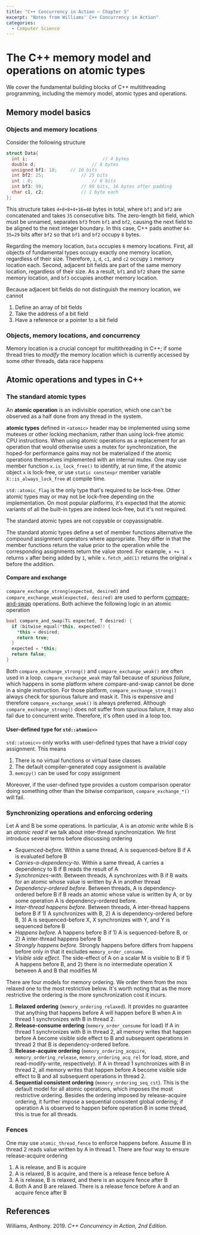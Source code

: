 ```yaml
---
title: "C++ Concurrency in Action — Chapter 5"
excerpt: "Notes from Williams' C++ Concurrency in Action"
categories:
  - Computer Science
---
```


# The C++ memory model and operations on atomic types

We cover the fundamental building blocks of C++ multithreading programming, including the memory model, atomic types and operations.

## Memory model basics

### Objects and memory locations

Consider the following structure

```c++
struct Data{
  int i;							// 4 bytes
  double d;						// 8 bytes
  unsigned bf1: 10;		// 10 bits
  int bf2: 25;				// 25 bits
  int : 0;						// 0 bits
  int bf3: 99;				// 99 bits, 16 bytes after padding
  char c1, c2;				// 1 byte each
};
```

This structure takes `4+8+8+4+16=40` bytes in total, where `bf1` and `bf2` are concatenated and takes `35` consecutive bits. The zero-length bit field, which must be unnamed, separates `bf3` from `bf1` and `bf2`, causing the next field to be aligned to the next integer boundary. In this case, C++ pads another `64-35=29` bits after `bf2` so that `bf1` and `bf2` occupy `8` bytes. 

Regarding the memory location, `Data` occupies `6` memory locations. First, all objects of fundamental types occupy exactly one memory location, regardless of their size. Therefore, `i`, `d`, `c1`, and `c2` occupy `1` memory location each. Second, adjacent bit fields are part of the same memory location, regardless of their size. As a result, `bf1` and `bf2` share the same memory location, and `bf3` occupies another memory location. 

Because adjacent bit fields do not distinguish the memory location, we cannot

1. Define an array of bit fields
2. Take the address of a bit field
3. Have a reference or a pointer to a bit field

### Objects, memory locations, and concurrency

Memory location is a crucial concept for multithreading in C++; if some thread tries to *modify* the memory location which is currently accessed by some other threads, data race happens 

## Atomic operations and types in C++

### The standard atomic types

An **atomic operation** is an indivisible operation, which one can't be observed as a half done from any thread in the system.

**atomic types** defined in `<atomic>` header may be implemented using some mutexes or other locking mechanism, rather than using lock-free atomic CPU instructions. When using atomic operations as a replacement for an operation that would otherwise uses a mutex for synchronization, the hoped-for performance gains may not be materialized if the atomic operations themselves implemented with an internal mutex. One may use member function `x.is_lock_free()` to identify, at run time, if the atomic object `x` is lock-free, or use `static constexpr` member variable `X::is_always_lock_free` at compile time.

`std::atomic_flag` is the only type that's required to be lock-free. Other atomic types may or may not be lock-free depending on the implementation. On most popular platforms, it's expected that the atomic variants of all the built-in types are indeed lock-free, but it's not required.

The standard atomic types are not copyable or copyassignable.

The standard atomic types define a set of member functions alternative the compound assignment operators where appropriate. They differ in that the member functions return the value prior to the operation while the corresponding assignments return the value stored. For example, `x += 1` returns `x` after being added by `1`, while `x.fetch_add(1)` returns the original `x` before the addition. 

#### Compare and exchange

`compare_exchange_strong(expected, desired)` and `compare_exchange_weak(expected, desired)` are used to perform [compare-and-swap](https://en.wikipedia.org/wiki/Compare-and-swap) operations. Both achieve the following logic in an atomic operation

```c++
bool compare_and_swap(T& expected, T desired) {
  if (bitwise_equal(*this, expected)) {
    *this = desired;
    return true;
  }
  expected = *this;
  return false;
}
```

Both `compare_exchange_strong()` and `compare_exchange_weak()` are often used in a loop. `compare_exchange_weak` may fail because of *spurious failure*, which happens in some platform where compare-and-swap cannot be done in a single instruction. For those platform, `compare_exchange_strong()` always check for spurious failure and mask it. This is expensive and therefore `compare_exchange_weak()` is always preferred. Although `compare_exchange_strong()` does not suffer from spurious failure, it may also fail due to concurrent write. Therefore, it's often used in a loop too.

#### User-defined type for `std::atomic<>`

`std::atomic<>` only works with user-defined types that have a *trivial* copy assignment. This means

1. There is no virtual functions or virtual base classes
2. The default compiler-generated copy assignment is available
3. `memcpy()` can be used for copy assignment

Moreover, if the user-defined type provides a custom comparison operator doing something other than the bitwise comparison, `compare_exchange_*()` will fail.

### Synchronizing operations and enforcing ordering

Let A and B be some operations. In particular, A is an *atomic write* while B is an *atomic read* if we talk about inter-thread synchronization. We first introduce several terms before discussing ordering

- *Sequenced-before.* Within a same thread, A is sequenced-before B if A is evaluated before B
- *Carries-a-dependency-to.* Within a same thread, A carries a dependency to B if B reads the result of A
- *Synchronizes-with*. Between threads, A synchronizes with B if B waits for an atomic whose value is written by A in another thread
- *Dependency-ordered before*. Between threads, A is dependency-ordered before B if B reads an atomic whose value is written by A, or by some operation A is dependency-ordered before.
- *Inter-thread happens before.* Between threads, A inter-thread happens before B if 1) A synchronizes with B, 2) A is dependency-ordered before B, 3) A is sequenced-before X, X synchronizes with Y, and Y is sequenced before B 
- *Happens before.* A happens before B if 1) A is sequenced-before B, or 2) A inter-thread happens before B
- *Strongly happens before.* Strongly happens before differs from happens before only in that it excludes `memory_order_consume`.
- *Visible side effect.* The side-effect of A on a scalar M is visible to B if 1) A happens before B, and 2) there is no intermediate operation X between A and B that modifies M

There are four models for memory ordering. We order them from the mos relaxed one to the most restrictive below. It's worth noting that as the more restrictive the ordering is the more synchronization cost it incurs. 

1. **Relaxed ordering** (`memory_ordering_relaxed`). It provides no guarantee that anything that happens before A will happen before B when A in thread 1 synchronizes with B in thread 2.
2. **Release-consume ordering** (`memory_order_consume` for load) If A in thread 1 synchronizes with B in thread 2, all memory writes that happen before A become visible side effect to B and subsequent operations in thread 2 that B is dependency-ordered before.
3. **Release-acquire ordering** (`memory_ordering_acquire`, `memory_ordering_release`, `memory_ordering_acq_rel` for load, store, and read-modify-write, respectively). If A in thread 1 synchronizes with B in thread 2, all memory writes that happen before A become visible side effect to B and all subsequent operations in thread 2.
4. **Sequential consistent ordering** (`memory_ordering_seq_cst`). This is the default model for all atomic operations, which imposes the most restrictive ordering. Besides the ordering imposed by release-acquire ordering, it further impose a sequential consistent global ordering; if operation A is observed to happen before operation B in some thread, this is true for all threads. 

### Fences

One may use `atomic_thread_fence` to enforce happens before. Assume B in thread 2 reads value written by A in thread 1. There are four way to ensure release-acquire ordering

1. A is release, and B is acquire
2. A is relaxed, B is acquire, and there is a release fence before A 
3. A is release, B is relaxed, and there is an acquire fence after B
4. Both A and B are relaxed. There is a release fence before A and an acquire fence after B

## References

Williams, Anthony. 2019. *C++ Concurrency in Action, 2nd Edition*.
